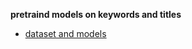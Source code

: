 **pretraind models on keywords and titles**
+ [dataset and models](https://drive.google.com/drive/folders/1Z6RwYvXYHXc694lJ8hZn46wjjZEz_xgH?usp=sharing)

